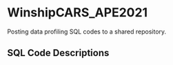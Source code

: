 # WinshipCARS_APE2021
Posting data profiling SQL codes to a shared repository.


## SQL Code Descriptions

